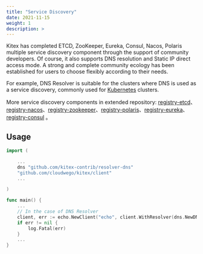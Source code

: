 ```yaml
---
title: "Service Discovery"
date: 2021-11-15
weight: 1
description: >
---
```


Kitex has completed ETCD, ZooKeeper, Eureka, Consul, Nacos, Polaris multiple service discovery component through the support of community developers. Of course, it also supports DNS resolution and Static IP direct access mode. A strong and complete community ecology has been established for users to choose flexibly according to their needs.

For example, DNS Resolver is suitable for the clusters where DNS is used as a service discovery, commonly used for [Kubernetes](https://kubernetes.io/) clusters.

More service discovery components in extended repository: [registry-etcd](https://github.com/kitex-contrib/registry-etcd)、[registry-nacos](https://github.com/kitex-contrib/registry-nacos)、[registry-zookeeper](https://github.com/kitex-contrib/registry-nacos)、[registry-polaris](https://github.com/kitex-contrib/registry-nacos)、[registry-eureka](https://github.com/kitex-contrib/registry-nacos)、[registry-consul](https://github.com/kitex-contrib/registry-nacos) 。

## Usage

```go
import (

    ...
    dns "github.com/kitex-contrib/resolver-dns"
    "github.com/cloudwego/kitex/client"
    ...

)

func main() {
    ...
    // In the case of DNS Resolver
    client, err := echo.NewClient("echo", client.WithResolver(dns.NewDNSResolver()))
	if err != nil {
		log.Fatal(err)
	}
    ...
}
```
